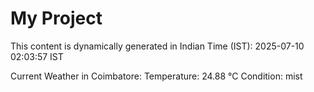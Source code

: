 # My Project

This content is dynamically generated in Indian Time (IST): 2025-07-10 02:03:57 IST


Current Weather in Coimbatore:
Temperature: 24.88 °C
Condition: mist

